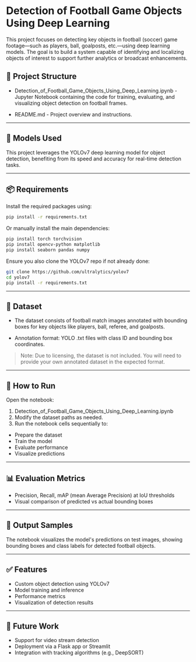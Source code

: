 # Detection of Football Game Objects Using Deep Learning
This project focuses on detecting key objects in football (soccer) game footage—such as players, ball, goalposts, etc.—using deep learning models. The goal is to build a system capable of identifying and localizing objects of interest to support further analytics or broadcast enhancements.

## 📂 Project Structure
- Detection_of_Football_Game_Objects_Using_Deep_Learning.ipynb - Jupyter Notebook containing the code for training, evaluating, and visualizing object detection on football frames.

- README.md - Project overview and instructions.

---

## 🧠 Models Used
This project leverages the YOLOv7 deep learning model for object detection, benefiting from its speed and accuracy for real-time detection tasks.

---

## 📦 Requirements
Install the required packages using:

```bash
pip install -r requirements.txt
```
Or manually install the main dependencies:
```bash
pip install torch torchvision
pip install opencv-python matplotlib
pip install seaborn pandas numpy
```
Ensure you also clone the YOLOv7 repo if not already done:
```bash
git clone https://github.com/ultralytics/yolov7
cd yolov7
pip install -r requirements.txt
```
---

## 📁 Dataset
- The dataset consists of football match images annotated with bounding boxes for key objects like players, ball, referee, and goalposts.

- Annotation format: YOLO .txt files with class ID and bounding box coordinates.

> Note: Due to licensing, the dataset is not included. You will need to provide your own annotated dataset in the expected format.

---

## 🚀 How to Run
Open the notebook:
1. Detection_of_Football_Game_Objects_Using_Deep_Learning.ipynb
2. Modify the dataset paths as needed.
3. Run the notebook cells sequentially to:
  - Prepare the dataset
  - Train the model
  - Evaluate performance
  - Visualize predictions

---

## 📊 Evaluation Metrics
- Precision, Recall, mAP (mean Average Precision) at IoU thresholds
- Visual comparison of predicted vs actual bounding boxes

---

## 📸 Output Samples
The notebook visualizes the model's predictions on test images, showing bounding boxes and class labels for detected football objects.

---

## ✅ Features
- Custom object detection using YOLOv7
- Model training and inference
- Performance metrics
- Visualization of detection results

---

## 🔧 Future Work
- Support for video stream detection
- Deployment via a Flask app or Streamlit
- Integration with tracking algorithms (e.g., DeepSORT)
